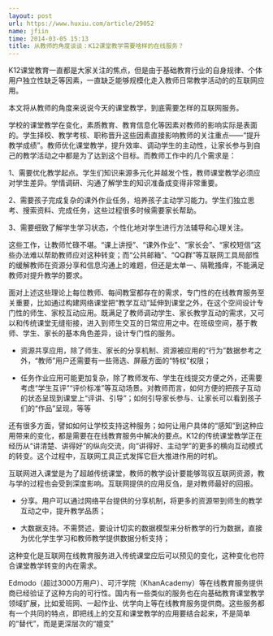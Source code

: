 ```yaml
---
layout: post
url: https://www.huxiu.com/article/29052
name: jfiin
time: 2014-03-05 15:13
title: 从教师的角度谈谈：K12课堂教学需要啥样的在线服务？
---
```

K12课堂教育一直都是大家关注的焦点，但是由于基础教育行业的自身规律、个体用户独立性缺乏等因素，一直缺乏能够规模化走入教师日常教学活动的的互联网应用。

本文将从教师的角度来说说今天的课堂教学，到底需要怎样的互联网服务。

学校的课堂教学在变化，素质教育、教育信息化等因素对教师的影响实际是表面的。学生择校、教学考核、职称晋升这些因素直接影响教师的关注重点——“提升教学成绩”。教师优化课堂教学，提升效率、调动学生的主动性，让家长参与到自己的教学活动之中都是为了达到这个目标。而教师工作中的几个需求是：

1、需要优化教学起点。学生们知识来源多元化并越发个性，教师课堂教学必须应对学生差异。学情调研、沟通了解学生的知识准备成变得非常重要。

2、需要孩子完成复杂的课外作业任务，培养孩子主动学习能力。学生们独立思考、搜索资料、完成任务，这些过程很多时候需要家长帮助。

3、需要细致了解学生学习状态，个性化地对学生进行方法辅导和心理关注。

这些工作，让教师忙碌不堪。“课上讲授”、“课外作业”、“家长会”、“家校短信”这些办法难以帮助教师应对这种转变；而“公共邮箱”、“QQ群”等互联网工具局部性的缓解教师在资源分享和信息沟通上的难题，但还是太单一、隔靴搔痒，不能满足教师对提升教学的要求。

面对上述这些理论上每位教师、每间教室都存在的需求，专门性的在线教育服务至关重要，比如通过构建网络课堂把“教学互动”延伸到课堂之外，在这个空间设计专门性的师生、家校互动应用。既满足了教师调动学生、家长教学互动的需求，又可以和传统课堂无缝衔接，进入到师生交互的日常应用之中。在班级空间，基于教师、学生、家长的基本角色差异，设计专门性的服务。

* 资源共享应用，除了师生、家长的分享机制、资源被应用的“行为”数据参考之外，“教师”用户还需要有一些筛选、屏蔽方面的“特权”权限；

* 任务作业应用可能更加复杂，除了教师发布、学生在线提交方便之外，还需要考虑“学生互评”“评价标准”等互动场景。对教师而言，如何方便的把孩子互动的状态呈现到课堂上“评讲、引导”；如何引导家长参与、让家长可以看到孩子们的“作品”呈现，等等

还有很多方面，譬如如何让学校支持这种服务；如何让用户具体的“感知”到这种应用带来的变化，都是需要在在线教育服务中解决的要点。K12的传统课堂教学正在经历从“讲清楚、讲得好”的纵向交流，向“讲得好、主动学”的更多的横向互动模式的转变。这个过程中，互联网工具正式发挥它巨大推进作用的时机。

互联网进入课堂是为了超越传统课堂，教师的教学设计要能够驾驭互联网资源，教与学的过程也会受到深度影响。互联网提供的应用反刍，是对教师最好的回报。

* 分享。用户可以通过网络平台提供的分享机制，将更多的资源带到师生的教学互动之中，提升教学品质；

* 大数据支持。不需赘述，要设计切实的数据模型来分析教学的行为数据，直接为优化学生学习和教师教学提供数据分析支持；

这种变化是互联网在线教育服务进入传统课堂应后可以预见的变化，这种变化也符合课堂教学转变的内在需求。

Edmodo（超过3000万用户）、可汗学院（KhanAcademy）等在线教育服务提供商已经验证了这种方向的可行性。国内有一些类似的服务也在向基础教育课堂教学领域扩展，比如爱班网、一起作业、优学向上等在线教育服务提供商。这些服务都有一个共同的特点，即把线上的交互和课堂教学的应用要结合起来，不是简单的“替代”，而是更深层次的“嬗变”

